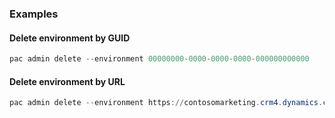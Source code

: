 ### Examples

#### Delete environment by GUID

```powershell
pac admin delete --environment 00000000-0000-0000-0000-000000000000
```

#### Delete environment by URL

```powershell
pac admin delete --environment https://contosomarketing.crm4.dynamics.com
```
